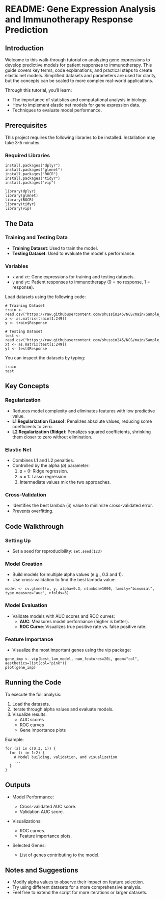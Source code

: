 # README: Gene Expression Analysis and Immunotherapy Response Prediction

## Introduction

Welcome to this walk-through tutorial on analyzing gene expressions to develop predictive models for patient responses to immunotherapy. This guide covers key terms, code explanations, and practical steps to create elastic net models. Simplified datasets and parameters are used for clarity, but the concepts can be scaled to more complex real-world applications.

Through this tutorial, you’ll learn:
- The importance of statistics and computational analysis in biology.
- How to implement elastic net models for gene expression data.
- Techniques to evaluate model performance.

## Prerequisites

This project requires the following libraries to be installed. Installation may take 3-5 minutes. 

### Required Libraries
```
install.packages("dplyr")
install.packages("glmnet")
install.packages("ROCR")
install.packages("tidyr")
install.packages("vip")

library(dplyr)
library(glmnet)
library(ROCR)
library(tidyr)
library(vip)
```

## The Data

### Training and Testing Data

- **Training Dataset**: Used to train the model.
- **Testing Dataset**: Used to evaluate the model's performance.

### Variables

- `x` and `xt`: Gene expressions for training and testing datasets.
- `y` and `yt`: Patient responses to immunotherapy (0 = no response, 1 = response).

Load datasets using the following code:

```
# Training Dataset
train <- read.csv("https://raw.githubusercontent.com/shussin245/NGS/main/Sample_Train.csv")
x <- as.matrix(train[1:249])
y <- train$Response                

# Testing Dataset
test <- read.csv("https://raw.githubusercontent.com/shussin245/NGS/main/Sample_Test.csv")
xt <- as.matrix(test[1:249])
yt <- test$Response
```

You can inspect the datasets by typing:

```
train
test
```

## Key Concepts

### Regularization
- Reduces model complexity and eliminates features with low predictive value.
- **L1 Regularization (Lasso)**: Penalizes absolute values, reducing some coefficients to zero.
- **L2 Regularization (Ridge)**: Penalizes squared coefficients, shrinking them closer to zero without elimination.
  
### Elastic Net
- Combines L1 and L2 penalties.
- Controlled by the alpha (𝛼) parameter:
  1. 𝛼 = 0: Ridge regression.
  2. 𝛼 = 1: Lasso regression.
  3. Intermediate values mix the two approaches.

### Cross-Validation
- Identifies the best lambda (𝜆) value to minimize cross-validated error.
- Prevents overfitting.

## Code Walkthrough

### Setting Up
- Set a seed for reproducibility: `set.seed(123)`

### Model Creation
- Build models for multiple alpha values (e.g., 0.3 and 1).
- Use cross-validation to find the best lambda value:
```
model <- cv.glmnet(x, y, alpha=0.3, nlambda=1000, family="binomial", type.measure="auc", nfolds=3)
```

### Model Evaluation
- Validate models with AUC scores and ROC curves:
  - **AUC**: Measures model performance (higher is better).
  - **ROC Curve**: Visualizes true positive rate vs. false positive rate.

### Feature Importance
- Visualize the most important genes using the vip package:
```
gene_imp <- vip(best_lam_model, num_features=20L, geom="col", aesthetics=list(col="pink"))
plot(gene_imp)
```

## Running the Code

To execute the full analysis:
1. Load the datasets.
2. Iterate through alpha values and evaluate models.
3. Visualize results:
   - AUC scores
   - ROC curves
   - Gene importance plots
     
Example:

```
for (al in c(0.3, 1)) {
  for (i in 1:2) {
    # Model building, validation, and visualization
    ...
  }
}
```

## Outputs

- Model Performance:
  - Cross-validated AUC score.
  - Validation AUC score.

- Visualizations:
  - ROC curves.
  - Feature importance plots.

- Selected Genes:
  - List of genes contributing to the model.

## Notes and Suggestions

- Modify alpha values to observe their impact on feature selection.
- Try using different datasets for a more comprehensive analysis.
- Feel free to extend the script for more iterations or larger datasets.
